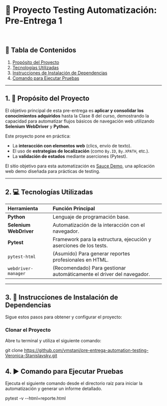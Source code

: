 # 🤖 Proyecto Testing Automatización: Pre-Entrega 1

<br>

## 🧭 Tabla de Contenidos

1.  [Propósito del Proyecto](#-propósito-del-proyecto)
2.  [Tecnologías Utilizadas](#-tecnologías-utilizadas)
3.  [Instrucciones de Instalación de Dependencias](#-instrucciones-de-instalación-de-dependencias)
4.  [Comando para Ejecutar Pruebas](#-comando-para-ejecutar-pruebas)

***

## 1. 🎯 Propósito del Proyecto

El objetivo principal de esta pre-entrega es **aplicar y consolidar los conocimientos adquiridos** hasta la Clase 8 del curso, demostrando la capacidad para automatizar flujos básicos de navegación web utilizando **Selenium WebDriver** y **Python**.

Este proyecto pone en práctica:
* La **interacción con elementos web** (clics, envío de texto).
* El uso de **estrategias de localización** (como `By.ID`, `By.XPATH`, etc.).
* La **validación de estados** mediante aserciones (Pytest).

El sitio objetivo para esta automatización es [Sauce Demo](https://www.saucedemo.com/), una aplicación web demo diseñada para prácticas de testing.

***

## 2. 💻 Tecnologías Utilizadas

| Herramienta | Función Principal |
| :--- | :--- |
| **Python** | Lenguaje de programación base. |
| **Selenium WebDriver** | Automatización de la interacción con el navegador. |
| **Pytest** | Framework para la estructura, ejecución y aserciones de los tests. |
| `pytest-html` | (Asumido) Para generar reportes profesionales en HTML. |
| `webdriver-manager` | (Recomendado) Para gestionar automáticamente el driver del navegador. |

***

## 3. 💾 Instrucciones de Instalación de Dependencias

Sigue estos pasos para obtener y configurar el proyecto:

###  Clonar el Proyecto

Abre tu terminal y utiliza el siguiente comando:

git clone https://github.com/vmstani/pre-entrega-automation-testing-Veronica-Stanislavsky.git

## 4. ▶️ Comando para Ejecutar Pruebas
Ejecuta el siguiente comando desde el directorio raíz para iniciar la automatización y generar un informe detallado.

pytest -v --html=reporte.html
